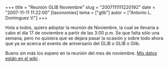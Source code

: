 +++
title = "Reunión GLIB Noviembre"
slug = "2007111111220192"
date = "2007-11-11 11:22:00"
[taxonomies]
tema = ["glib"]
autor = ["Antonio L. Dominguez V."]
+++

Hola a todos, quiero adoptar la reunión de Noviembre, la cual se
llevaría a cabo el día 17 de noviembre a partir de las 3:00 p.m. Se que
falta sólo una semana, pero no quisiera que se dejara pasar la ocasión y
sobre todo ahora que ya se acerca el evento de aniversario del GLiB o
GLIB o Glib.

Bueno sin más los espero en la reunión del mes de noviembre. [Mis datos
están en el
wiki](http://wiki.glib.org.mx/index.php/Calendario_de_Juntas_GLIB_2007#Noviembre)
.

